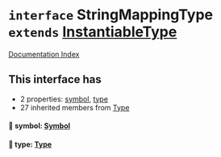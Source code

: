 # `interface` StringMappingType `extends` [InstantiableType](../interface.InstantiableType/README.md)

[Documentation Index](../README.md)

## This interface has

- 2 properties:
[symbol](#-symbol-symbol),
[type](#-type-type)
- 27 inherited members from [Type](../interface.Type/README.md)


#### 📄 symbol: [Symbol](../interface.Symbol/README.md)



#### 📄 type: [Type](../interface.Type/README.md)



